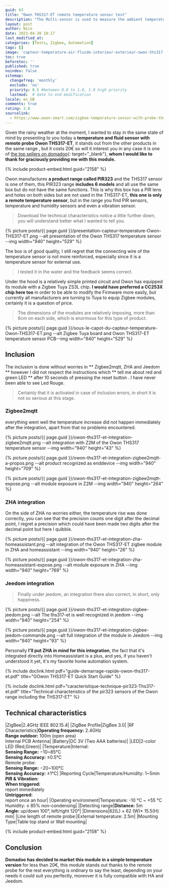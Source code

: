 ```yaml
---
guid: 63
title: "Owon THS317-ET remote temperature sensor test"
description: "The Multi-sensor is used to measure the ambient temperature & humidity with built-in sensor and external temperature with remote probe. It is available to detect motion, vibration and allows you to receive notifications from mobile app. The above functions can be customized, please use this guide according to your customized functions."
layout: post
author: Nico
date: 2023-04-30 18:17
last_modified_at: 
categories: [Tests, Zigbee, Automation]
tags: []
image: 'capteur-temperature-air-fluide-interieur-exterieur-owon-ths317-ET-zigbee.png'
toc: true
beforetoc: ''
published: true
noindex: false
sitemap:
  changefreq: 'monthly'
  exclude: 'no'
  priority: 0.5 #between 0.0 to 1.0, 1.0 high priority
  lastmod:  # date to end modification
locale: en_GB
comments: true
rating: 3.8
sourcelink:
  - https://www.owon-smart.com/zigbee-temperature-sensor-with-probe-ths-317-et-product/
---
```


Given the rainy weather at the moment, I wanted to stay in the same state of mind by presenting to you today a **temperature and fluid sensor with remote probe Owon THS317-ET**, it stands out from the other products in the same range , but it costs 20€ so will it interest you in any case it is one of [the top sellers on domadoo](https://www.domadoo.fr/fr/peripheriques/5998-owon-sonde-de-temperature-deportee-sur-cable-zigbee.html?domid=39){: target="_blank"}, **whom I would like to thank for graciously providing me with this module.**

{% include product-embed.html guid="2158" %}

Owon manufactures **a product range called PIR323** and the THS317 sensor is one of them, this PIR323 range **includes 6 models** and all use the same box but do not have the same functions. This is why this box has a PIR lens and holes on both sides but are not used in the THS317-ET, **this one is only a remote temperature sensor**, but in the range you find PIR sensors, temperature and humidity sensors and even a vibration sensor.

> Download the technical characteristics notice a little further down, you will understand better what I wanted to tell you.

{% picture posts/{{ page.guid }}/presentation-capteur-temperature-Owon-THS317-ET.png --alt presentation of the Owon THS317 temperature sensor --img width="940" height="529" %}

The box is of good quality, I still regret that the connecting wire of the temperature sensor is not more reinforced, especially since it is a temperature sensor for external use.

> I tested it in the water and the feedback seems correct.

Under the hood is a relatively simple printed circuit and Owon has equipped its module with a Zigbee Tuya ZS3L chip. **I would have preferred a CC253X chip here too** in order to be able to modify the Firmware more easily, but currently all manufacturers are turning to Tuya to equip Zigbee modules, certainly it is a question of price.
> The dimensions of the modules are relatively imposing, more than 6cm on each side, which is enormous for this type of product.

{% picture posts/{{ page.guid }}/sous-le-capot-du-capteur-temperature-Owon-THS317-ET.png --alt Zigbee Tuya board and Owon THS317-ET temperature sensor PCB--img width="940" height="529" %}

## Inclusion

The inclusion is done without worries in ** Zigbee2mqtt, ZHA and Jeedom ** however I did not respect the instructions which ** tell me about red and green LED ** after 10 seconds of pressing the reset button . I have never been able to see Led Rouge.
> Certainly that it is activated in case of inclusion errors, in short it is not so serious at this stage.

### Zigbee2mqtt

everything went well the temperature increase did not happen immediately after the integration, apart from that no problems encountered.

{% picture posts/{{ page.guid }}/owon-ths317-et-integration-zigbee2mqtt.png --alt integration with Z2M of the Owon THS317 temperature sensor --img width="940" height="43" %}

{% picture posts/{{ page.guid }}/owon-ths317-et-integration-zigbee2mqtt-a-propos.png --alt product recognized as enddevice  --img width="940" height="709" %}

{% picture posts/{{ page.guid }}/owon-ths317-et-integration-zigbee2mqtt-expose.png --alt module exposure in Z2M --img width="940" height="264" %}

### ZHA integration

On the side of ZHA no worries either, the temperature rise was done correctly, you can see that the precision counts one digit after the decimal point, I regret a precision which could have been made two digits after the decimal point but here I quibble.

{% picture posts/{{ page.guid }}/owon-ths317-et-integration-zha-homeassistant.png --alt integration of the Owon THS317-ET zigbee module in ZHA and homeassistant --img width="940" height="26" %}

{% picture posts/{{ page.guid }}/owon-ths317-et-integration-zha-homeassistant-expose.png --alt module exposure in ZHA --img width="940" height="769" %}

### Jeedom integration

> Finally under jeedom, an integration there also correct, in short, only happiness.

{% picture posts/{{ page.guid }}/owon-ths317-et-integration-zigbee-jeedom.png --alt The ths317-et is well recognized in jeedom --img width="940" height="254" %}

{% picture posts/{{ page.guid }}/owon-ths317-et-integration-zigbee-jeedom-commande.png --alt full integration of the module in Jeedom --img width="940" height="93" %}

Personally **I'll put ZHA in mind for this integration**, the fact that it's integrated directly into Homeassistant is a plus, and yes, if you haven't understood it yet, it's my favorite home automation system.

{% include doclink.html pdf="guide-demarrage-rapide-owon-ths317-et.pdf" title="GOwon THS317-ET Quick Start Guide" %}

{% include doclink.html pdf="caracteristique-technique-pir323-Ths317-et.pdf" title="Technical characteristics of the pir323 sensors of the Owon range including the THS317-ET" %}

## Technical characteristics

|ZigBee|2.4GHz IEEE 802.15.4|
|ZigBee Profile|ZigBee 3.0|
|RF Characteristics|**Operating frequency:** 2.4GHz<br>**Range outdoor:** 100m (open area)<br>Internal PCB Antenna|
|Battery|DC 3V (Two AAA batteries)|
|LED|2-color LED (Red,Green)|
|Temperature|Internal:<br>**Sensing Range:** −10~85°C<br>**Sensing Accuracy:** ±0.5°C<br>Remote probe:<br>**Sensing Range:** −20~100°C<br>**Sensing Accuracy:** ±1°C|
|Reporting Cycle|Temperature/Humidity: 1~5min<br>**PIR & Vibration:**<br>**When triggered:**<br>report immediately<br>**Untriggered:**<br>report once an hour|
|Operating environment|Temperature: -10 ℃ ~ +55 ℃<br>Humidity: ≤ 85% non-condensing|
|Detecting range|**Distance:** 5m<br>**Angle:** up/down 100°, left/right 120°|
|Dimensions|62(L) × 62 (W)× 15.5(H) mm|
|Line length of remote probe:|External temperature: 2.5m|
|Mounting Type|Table top stand or Wall  mounting|

{% include product-embed.html guid="2158" %}

## Conclusion

**Domadoo has decided to market this module in a simple temperature version** for less than 20€, this module stands out thanks to the remote probe for the rest everything is ordinary to say the least, depending on your needs it could suit you perfectly, moreover it is fully compatible with HA and Jeedom.